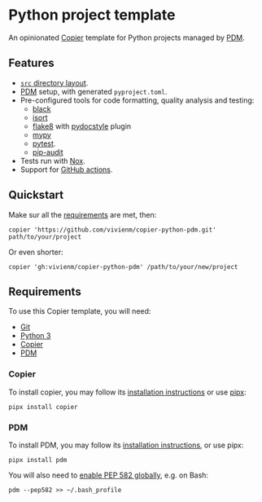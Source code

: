 # Python project template

An opinionated [Copier](https://copier.readthedocs.io/en/stable/) template for Python projects managed by [PDM](https://pdm.fming.dev/latest/).

## Features

* [`src` directory layout](https://hynek.me/articles/testing-packaging/).
* [PDM](https://pdm.fming.dev/latest/) setup, with generated `pyproject.toml`.
* Pre-configured tools for code formatting, quality analysis and testing:
  * [black](https://github.com/psf/black)
  * [isort](https://pycqa.github.io/isort/)
  * [flake8](https://flake8.pycqa.org/en/latest/) with [pydocstyle](https://github.com/PyCQA/pydocstyle/) plugin
  * [mypy](https://mypy.readthedocs.io/)
  * [pytest](https://docs.pytest.org/en/stable/).
  * [pip-audit](https://pypi.org/project/pip-audit/)
* Tests run with [Nox](https://nox.thea.codes/en/stable/).
* Support for [GitHub actions](https://github.com/features/actions).

## Quickstart

Make sur all the [requirements](#requirements) are met, then:

```shell
copier 'https://github.com/vivienm/copier-python-pdm.git' path/to/your/project
```

Or even shorter:

```shell
copier 'gh:vivienm/copier-python-pdm' /path/to/your/new/project
```

## Requirements

To use this Copier template, you will need:

* [Git](https://git-scm.com/)
* [Python 3](https://www.python.org/)
* [Copier](https://copier.readthedocs.io/en/stable/)
* [PDM](https://pdm.fming.dev/latest/)

### Copier

To install copier, you may follow its [installation instructions](https://copier.readthedocs.io/en/stable/#installation) or use [pipx](https://pipxproject.github.io/pipx/):

```shell
pipx install copier
```

### PDM

To install PDM, you may follow its [installation instructions](https://pdm.fming.dev/latest/#installation), or use pipx:

```shell
pipx install pdm
```

You will also need to [enable PEP 582 globally](https://pdm.fming.dev/latest/#enable-pep-582-globally), e.g. on Bash:

```shell
pdm --pep582 >> ~/.bash_profile
```
